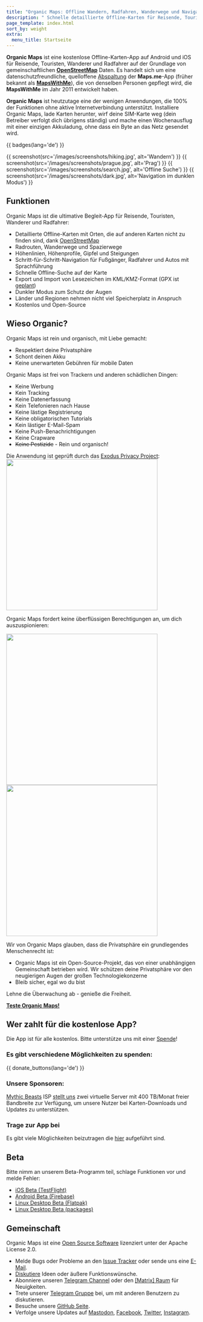 ```yaml
---
title: "Organic Maps: Offline Wandern, Radfahren, Wanderwege und Navigation"
description: " Schnelle detaillierte Offline-Karten für Reisende, Touristen, Autofahrer, Wanderer und Radfahrer, erstellt von den Gründern der MapsWithMe (Maps.Me) App."
page_template: index.html
sort_by: weight
extra:
  menu_title: Startseite
---
```


**Organic Maps** ist eine kostenlose Offline-Karten-App auf Android und iOS für Reisende, Touristen, Wanderer und Radfahrer auf der Grundlage von gemeinschaftlichen **[OpenStreetMap](https://www.openstreetmap.org)** Daten.
Es handelt sich um eine datenschutzfreundliche, quelloffene [Abspaltung](https://en.wikipedia.org/wiki/Fork_(software_development)) der **Maps.me**-App (früher bekannt als [**MapsWithMe**](https://en.wikipedia.org/wiki/Maps.me)), die von denselben Personen gepflegt wird, die **MapsWithMe** im Jahr 2011 entwickelt haben.

**Organic Maps** ist heutzutage eine der wenigen Anwendungen, die 100% der Funktionen ohne aktive Internetverbindung unterstützt. Installiere Organic Maps, lade Karten herunter, wirf deine SIM-Karte weg (dein Betreiber verfolgt dich übrigens ständig) und mache einen Wochenausflug mit einer einzigen Akkuladung, ohne dass ein Byte an das Netz gesendet wird.


{{ badges(lang='de') }}

{{ screenshot(src='/images/screenshots/hiking.jpg', alt='Wandern') }}
{{ screenshot(src='/images/screenshots/prague.jpg', alt='Prag') }}
{{ screenshot(src='/images/screenshots/search.jpg', alt='Offline Suche') }}
{{ screenshot(src='/images/screenshots/dark.jpg', alt='Navigation im dunklen Modus') }}

## Funktionen

Organic Maps ist die ultimative Begleit-App für Reisende, Touristen, Wanderer und Radfahrer:

- Detaillierte Offline-Karten mit Orten, die auf anderen Karten nicht zu finden sind, dank [OpenStreetMap](https://osm.org)
- Radrouten, Wanderwege und Spazierwege
- Höhenlinien, Höhenprofile, Gipfel und Steigungen
- Schritt-für-Schritt-Navigation für Fußgänger, Radfahrer und Autos mit Sprachführung
- Schnelle Offline-Suche auf der Karte
- Export und Import von Lesezeichen im KML/KMZ-Format (GPX ist [geplant](https://github.com/organicmaps/organicmaps/issues/624))
- Dunkler Modus zum Schutz der Augen
- Länder und Regionen nehmen nicht viel Speicherplatz in Anspruch
- Kostenlos und Open-Source

## Wieso Organic?

Organic Maps ist rein und organisch, mit Liebe gemacht:

- Respektiert deine Privatsphäre
- Schont deinen Akku
- Keine unerwarteten Gebühren für mobile Daten

Organic Maps ist frei von Trackern und anderen schädlichen Dingen:

- Keine Werbung
- Kein Tracking
- Keine Datenerfassung
- Kein Telefonieren nach Hause
- Keine lästige Registrierung
- Keine obligatorischen Tutorials
- Kein lästiger E-Mail-Spam
- Keine Push-Benachrichtigungen
- Keine Crapware
- ~~Keine Pestizide~~ - Rein und organisch!

Die Anwendung ist geprüft durch das <a href='https://reports.exodus-privacy.eu.org/en/reports/app.organicmaps/latest/'>Exodus Privacy Project</a>:
<br/>
<img src='/images/privacy/exodus.png' width='400'>

Organic Maps fordert keine überflüssigen Berechtigungen an, um dich auszuspionieren:

<img src='/images/privacy/om.jpg' width='400'>
<img src='/images/privacy/mm.jpg' width='400'>

Wir von Organic Maps glauben, dass die Privatsphäre ein grundlegendes Menschenrecht ist:

- Organic Maps ist ein Open-Source-Projekt, das von einer unabhängigen Gemeinschaft betrieben wird.
Wir schützen deine Privatsphäre vor den neugierigen Augen der großen Technologiekonzerne
- Bleib sicher, egal wo du bist

Lehne die Überwachung ab - genieße die Freiheit.


<a href="#install"><strong>Teste Organic Maps!</strong></a>

## Wer zahlt für die kostenlose App?

Die App ist für alle kostenlos. Bitte unterstütze uns mit einer [Spende](@/donate/index.de.md)!

### Es gibt verschiedene Möglichkeiten zu spenden:

{{ donate_buttons(lang='de') }}

### Unsere Sponsoren:

[Mythic Beasts](https://www.mythic-beasts.com/) ISP [stellt uns](https://www.mythic-beasts.com/blog/2021/10/06/improving-the-world-bit-by-expensive-bit/) zwei virtuelle Server mit 400 TB/Monat freier Bandbreite zur Verfügung, um unsere Nutzer bei Karten-Downloads und Updates zu unterstützen.

### Trage zur App bei

Es gibt viele Möglichkeiten beizutragen die [hier](@/support-us/index.de.md) aufgeführt sind.

## Beta

Bitte nimm an unserem Beta-Programm teil, schlage Funktionen vor und melde Fehler:

- [iOS Beta (TestFlight)](https://testflight.apple.com/join/lrKCl08I)
- [Android Beta (Firebase)](https://appdistribution.firebase.dev/i/9ec3bca5e2b47373)
- [Linux Desktop Beta (Flatpak)](https://flathub.org/apps/details/app.organicmaps.desktop)
- [Linux Desktop Beta (packages)](https://repology.org/project/organicmaps/versions)

## Gemeinschaft

Organic Maps ist eine [Open Source Software](https://github.com/organicmaps/organicmaps) lizenziert unter der Apache License 2.0.

- Melde Bugs oder Probleme an den [Issue Tracker](https://github.com/organicmaps/organicmaps/issues) oder sende uns eine [E-Mail](mailto:hello@organicmaps.app).
- [Diskutiere](https://github.com/organicmaps/organicmaps/discussions/categories/ideas) Ideen oder äußere Funktionswünsche.
- Abonniere unseren [Telegram Channel](https://t.me/OrganicMapsApp) oder den [[Matrix] Raum](https://matrix.to/#/#organicmaps:matrix.org) für Neuigkeiten.
- Trete unserer [Telegram Gruppe](https://t.me/OrganicMaps) bei, um mit anderen Benutzern zu diskutieren.
- Besuche unsere [GitHub Seite](https://github.com/organicmaps/organicmaps).
- Verfolge unsere Updates auf <a rel="me" href="https://fosstodon.org/@organicmaps">Mastodon</a>, [Facebook](https://facebook.com/OrganicMaps), [Twitter](https://twitter.com/OrganicMapsApp), [Instagram](https://instagram.com/organicmaps.app/).

